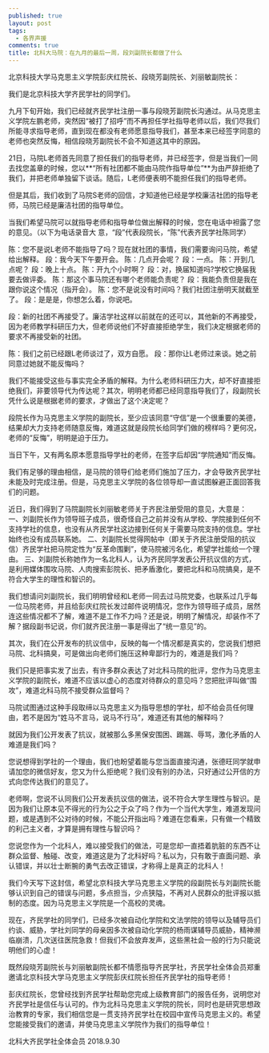 ```yaml
---
published: true
layout: post
tags:
  - 各界声援
comments: true
title: 北科大马院：在九月的最后一周，段刘副院长都做了什么
---
```


北京科技大学马克思主义学院彭庆红院长、段晓芳副院长、刘丽敏副院长：
 
我们是北京科技大学齐民学社的同学们。
 
九月下旬开始，我们已经就齐民学社注册一事与段晓芳副院长沟通过。从马克思主义学院左鹏老师，突然因“被打了招呼”而不再担任学社指导老师以后，我们尽我们所能寻求指导老师，直到现在都没有老师愿意指导我们，甚至本来已经签字同意的老师也突然反悔，相信段晓芳副院长不会不知道这其中的原因。
 
21日，马院L老师首先同意了担任我们的指导老师，并已经签字，但是当我们一同去找您盖章的时候，您以**“所有社团都不能由马院作指导单位”**为由严辞拒绝了我们，并把老师单独留下谈话。随后，L老师便表明不能担任我们的指导老师。
 
但是其后，我们收到了马院S老师的回信，才知道他已经是学校廉洁社团的指导老师，马院已经是廉洁社团的指导单位。
 


当我们希望马院可以就指导老师和指导单位做出解释的时候，您在电话中袒露了您的意见。（以下为电话录音大 意，“段”代表段院长，“陈”代表齐民学社陈同学）
 
陈：您不是说L老师不能指导了吗？现在就社团的事情，我们需要询问马院，希望给出解释。
段：我今天下午要开会。
陈：几点开会呢？
段：一点。
陈：开到几点呢？
段：晚上十点。
陈：开九个小时啊？
段：对，换届知道吗?学校它换届我要去做评委。
陈：那这个事马院还有哪个老师能负责呢？
段：我能负责但是我在跟你说这个情况（指开会）。
陈：您不是说没有时间吗？我们社团注册明天就截至了。
段：是是是，你想怎么着，你说吧。
 
段：新的社团不再接受了。廉洁学社这样以前就在的还可以，其他新的不再接受，因为老师教学科研压力大，但老师说他们不好直接拒绝学生，我们决定根据老师的要求不再接受新的社团。
 
陈：我们之前已经跟L老师谈过了，双方自愿。
段：那你让L老师过来谈。她之前同意过她就不能反悔吗？
 
我们不能接受这些与事实完全矛盾的解释。为什么老师科研压力大，却不好直接拒绝我们，非要领导代为传达呢？其次，明明老师都已经同意指导我们了，段副院长凭什么说是根据老师的要求，才做出了这个决定呢？
   
段院长作为马克思主义学院的副院长，至少应该同意“守信”是一个很重要的美德，结果却大力支持老师随意反悔，难道这就是段院长给同学们做的榜样吗？更何况，老师的“反悔”，明明是迫于压力。
 
当日下午，又有两名原本愿意指导学社的老师，在签字后却因“学院通知”而反悔。
 



我们有足够的理由相信，是马院的领导们给老师们施加了压力，才会导致齐民学社未能及时完成注册。但是，马克思主义学院的各位领导却一直试图躲避正面回答我们的问题。
 
近日，我们得到了马院副院长刘丽敏老师关于齐民注册受阻的意见，大意是：
一、刘副院长作为领导班子成员，很奇怪自己之前并没有从学校、学院接到任何不支持学社的信息，也没有从齐民学社这边接到任何关于需要马院支持的信息。学社始终也没有成员联系她。
二、刘副院长觉得网帖中（即关于齐民注册受阻的抗议信）齐民学社把马院定性为“反革命围剿”，使马院被污名化，希望学社能给一个理由。
三、刘副院长称她作为一名北科人，认为齐民同学发表公开抗议信的方式，是利用媒体围攻马院、人肉搜索彭院长、把矛盾激化，要把北科和马院搞臭，是不符合大学生的理性和智识的。
 
我们想请问刘副院长，我们明明曾经和L老师一同去过马院党委，也联系过几乎每一位马院老师，并且给彭庆红院长发过邮件说明情况，您作为领导班子成员，居然连这些情况都不了解，难道不是工作不力吗？还是说，明明了解情况，却装作不了解？据段副书记说，你们就齐民注册一事是得出了“统一意见”的。
 
其次，我们在公开发布的抗议信中，反映的每一个情况都是真实的，您说我们想把马院、北科搞臭，可是做出向老师们施压这种卑鄙行为的，难道是我们吗？
 
我们只是把事实发了出去，有许多群众表达了对北科马院的批评，您作为马克思主义学院的副院长，难道不应该以虚心的态度对待群众的意见吗？您把批评叫做“围攻”，难道北科马院不接受群众监督吗？
 
马院试图通过这种手段取缔以马克思主义为指导思想的学社，却不给会员任何理由，若不是因为“姓马不言马，说马不行马”，难道还有其他的解释吗？
 
就因为我们公开发表了抗议，就被那么多黑保安围困、踢踹、辱骂，激化矛盾的人难道是我们吗？
 
您说想得到学社的一个理由，我们也盼望着能与您当面直接沟通，张德旺同学就申请加您的微信好友，您又为什么拒绝呢？我们没有别的办法，只好通过公开信的方式向您传达我们的意见了。



老师啊，您说不认同我们公开发表抗议信的做法，说不符合大学生理性与智识。是因为我们让原本见不得光的行为公之于众了吗？作为一个当代大学生，难道发现问题，或是遇到不公对待的时候，不能公开指出吗？难道在您看来，只有做一个精致的利己主义者，才算是拥有理性与智识吗？
 
您说您作为一个北科人，难以接受我们的做法，可是您却一直捂着肮脏的东西不让群众监督、触碰、改变，难道这是为了北科好吗？私以为，只有敢于直面问题、承认错误，并以壮士断腕的勇气去改正错误，才称得上是真正的北科人！
 
我们今天写下这封信，希望北京科技大学马克思主义学院的段副院长与刘副院长能够认识到自己的错误与问题，多点担当，少点狭隘，不再对人民群众的批评报以抵制的态度。因为马克思主义学院是一个高校的灵魂。

现在，齐民学社的同学们，已经多次被自动化学院和文法学院的领导以及辅导员们约谈、威胁，学社刘同学的母亲因多次被自动化学院的杨雨谋辅导员威胁，精神濒临崩溃，几次送往医院急救！但我们不会放弃发声，这些黑社会一般的行为只能说明他们的心虚！
 
既然段晓芳副院长与刘丽敏副院长都不情愿指导齐民学社，齐民学社全体会员郑重邀请北京科技大学马克思主义学院彭庆红院长担任齐民学社的指导老师！
 
彭庆红院长，您曾经找到齐民学社帮助您完成上级教育部门的报告任务，说明您对齐民学社是信任与认可的。作为北科马克思主义学院的院长，同时也是研究思想政治教育的专家，我们相信您是一贯支持齐民学社在校园中宣传马克思主义的。希望您能接受我们的邀请，并使马克思主义学院作为我们的指导单位！
 
北科大齐民学社全体会员
2018.9.30
